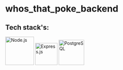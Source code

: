 # whos_that_poke_backend
<h2>Tech stack's:</h2>
<p>
      <img src="https://seekvectors.com/files/download/node%20js%20logo.png" alt="Node.js" width="90"/>
      <img src="https://adware-technologies.s3.amazonaws.com/uploads/technology/thumbnail/20/express-js.png" alt="Express.js" width="70"/>
      <img src="https://vadosware.io/images/postgres-logo.png" alt="PostgreSQL" width="80"/>
</p>

